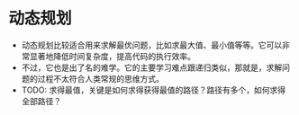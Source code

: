 # 动态规划
- 动态规划比较适合用来求解最优问题，比如求最大值、最小值等等。它可以非常显著地降低时间复杂度，提高代码的执行效率。
- 不过，它也是出了名的难学。它的主要学习难点跟递归类似，那就是，求解问题的过程不太符合人类常规的思维方式。
- TODO: 求得最值，关键是如何求得获得最值的路径？路径有多个，如何求得全部路径？